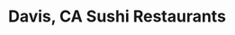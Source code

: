 ---
layout: city
title: Davis, CA Sushi Restaurants
permalink: /california/davis/
stateAbbr: CA
stateName: California
cityName: Davis

---